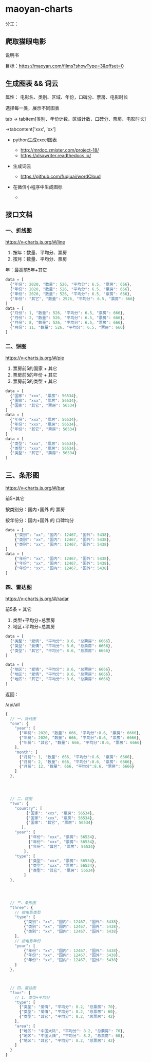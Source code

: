 # maoyan-charts

分工：

## 爬取猫眼电影

说明书

目标：https://maoyan.com/films?showType=3&offset=0


## 生成图表 && 词云

属性：
电影名、类别、区域、年份，口碑分、票房、电影时长

选择每一类，展示不同图表

tab -> tabitem[类别、年份计数、区域计数，口碑分、票房、电影时长]

->tabcontent['xxx', 'xx']


    

- python生成excel图表

    - http://mrdoc.zmister.com/project-18/
    - https://xlsxwriter.readthedocs.io/

- 生成词云

    - https://github.com/fuqiuai/wordCloud

- 在微信小程序中生成图标

    - 

## 接口文档

### 一、折线图

https://v-charts.js.org/#/line

1. 按年：数量、平均分、票房
1. 按月：数量、平均分、票房

年：最高前5年+其它

```js
data = [
  {"年份": 2020, "数量": 526, "平均分": 6.5, "票房": 666},
  {"年份": 2020, "数量": 526, "平均分": 6.5, "票房": 666},
  {"年份": 2020, "数量": 526, "平均分": 6.5, "票房": 666},
  {"年份": "其它", "数量": 2526, "平均分": 6.5, "票房": 666}
]
data = [
  {"月份": 1, "数量": 526, "平均分": 6.5, "票房": 666},
  {"月份": 2, "数量": 526, "平均分": 6.5, "票房": 666},
  {"月份": 8, "数量": 526, "平均分": 6.5, "票房": 666},
  {"月份": 11, "数量": 526, "平均分": 6.5, "票房": 666}
]
```

### 二、饼图

https://v-charts.js.org/#/pie

1. 票房前5的国家 + 其它
2. 票房前5的年份 + 其它
3. 票房前5的类型 + 其它

```js
data = [
  {"国家": "xxx", "票房": 56534},
  {"国家": "xxx", "票房": 56534},
  {"国家": "其它", "票房": 56534}
]
data = [
  {"年份": "xxx", "票房": 56534},
  {"年份": "xxx", "票房": 56534},
  {"年份": "其它", "票房": 56534}
]
data = [
  {"类型": "xxx", "票房": 56534},
  {"类型": "xxx", "票房": 56534},
  {"类型": "其它", "票房": 56534}
]
```
## 三、条形图

https://v-charts.js.org/#/bar


前5+其它

按类别分：国内+国外 的 票房

按年份分：国内+国外 的 口碑均分

```js
data = [
    {"类别": "xx", "国内": 12467, "国外": 5438},
    {"类别": "xx", "国内": 12467, "国外": 5438},
    {"类别": "xx", "国内": 12467, "国外": 5438}
]
data = [
    {"年份": "xx", "国内": 12467, "国外": 5438},
    {"年份": "xx", "国内": 12467, "国外": 5438},
    {"年份": "xx", "国内": 12467, "国外": 5438}
]
```

### 四、雷达图

https://v-charts.js.org/#/radar

前5条 + 其它

1. 类型+平均分+总票房
2. 地区+平均分+总票房

```js
data = [
  {"类型": "爱情", "平均分": 8.6, "总票房": 6666},
  {"类型": "爱情", "平均分": 8.6, "总票房": 6666},
  {"类型": "其它", "平均分": 8.6, "总票房": 6666}
]

data = [
  {"地区": "爱情", "平均分": 8.6, "总票房": 6666},
  {"地区": "爱情", "平均分": 8.6, "总票房": 6666},
  {"地区": "其它", "平均分": 8.6, "总票房": 6666}
]

```


返回：

/api/all

```js
{
  // 一、折线图
  "one": {
    "year": [
      {"年份": 2020, "数量": 666, "平均分":8.6, "票房": 6666},
      {"年份": 2020, "数量": 666, "平均分":8.6, "票房": 6666},
      {"年份": "其它", "数量": 666, "平均分":8.6, "票房": 6666}
    ],
    "month": [   
      {"月份": 1, "数量": 666, "平均分":8.6, "票房": 6666},
      {"月份": 2, "数量": 666, "平均分":8.6, "票房": 6666},
      {"月份": 12, "数量": 666, "平均分":8.6, "票房": 6666}
    ]
  },




  // 二、饼图
  "two": {
    "country": [
         {"国家": "xxx", "票房": 56534},
         {"国家": "xxx", "票房": 56534},
         {"国家": "其它", "票房": 56534}
       ],
    "year": [
          {"年份": "xxx", "票房": 56534},
          {"年份": "xxx", "票房": 56534},
          {"年份": "其它", "票房": 56534}
        ],
    "type": [
          {"类型": "xxx", "票房": 56534},
          {"类型": "xxx", "票房": 56534},
          {"类型": "其它", "票房": 56534}
        ]
  },




  // 三、条形图
  "three": {
    // 按电影类型
    "type": [
        {"类别": "xx", "国内": 12467, "国外": 5438},
        {"类别": "xx", "国内": 12467, "国外": 5438},
        {"类别": "xx", "国内": 12467, "国外": 5438}
    ],
    // 按电影年份
    "year": [
        {"年份": "xx", "国内": 12467, "国外": 5438},
        {"年份": "xx", "国内": 12467, "国外": 5438},
        {"年份": "xx", "国内": 12467, "国外": 5438}
    ]
  },



  // 四、雷达图
  "four": {
    // 1. 类型+平均分
    "type": [
      {"类型": "爱情", "平均分": 8.2, "总票房": 70},
      {"类型": "爱情", "平均分": 8.2, "总票房": 60},
      {"类型": "其它", "平均分": 8.2, "总票房": 42}
    ],
    "area": [
      {"地区": "中国大陆", "平均分": 8.2, "总票房": 70},
      {"地区": "中国大陆", "平均分": 8.2, "总票房": 60},
      {"地区": "其它", "平均分": 8.2, "总票房": 42}
    ]
  }
}
```

